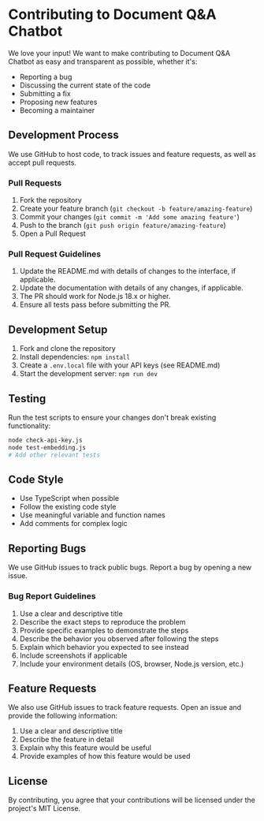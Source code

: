 # Contributing to Document Q&A Chatbot

We love your input! We want to make contributing to Document Q&A Chatbot as easy and transparent as possible, whether it's:

- Reporting a bug
- Discussing the current state of the code
- Submitting a fix
- Proposing new features
- Becoming a maintainer

## Development Process

We use GitHub to host code, to track issues and feature requests, as well as accept pull requests.

### Pull Requests

1. Fork the repository
2. Create your feature branch (`git checkout -b feature/amazing-feature`)
3. Commit your changes (`git commit -m 'Add some amazing feature'`)
4. Push to the branch (`git push origin feature/amazing-feature`)
5. Open a Pull Request

### Pull Request Guidelines

1. Update the README.md with details of changes to the interface, if applicable.
2. Update the documentation with details of any changes, if applicable.
3. The PR should work for Node.js 18.x or higher.
4. Ensure all tests pass before submitting the PR.

## Development Setup

1. Fork and clone the repository
2. Install dependencies: `npm install`
3. Create a `.env.local` file with your API keys (see README.md)
4. Start the development server: `npm run dev`

## Testing

Run the test scripts to ensure your changes don't break existing functionality:

```bash
node check-api-key.js
node test-embedding.js
# Add other relevant tests
```

## Code Style

- Use TypeScript when possible
- Follow the existing code style
- Use meaningful variable and function names
- Add comments for complex logic

## Reporting Bugs

We use GitHub issues to track public bugs. Report a bug by opening a new issue.

### Bug Report Guidelines

1. Use a clear and descriptive title
2. Describe the exact steps to reproduce the problem
3. Provide specific examples to demonstrate the steps
4. Describe the behavior you observed after following the steps
5. Explain which behavior you expected to see instead
6. Include screenshots if applicable
7. Include your environment details (OS, browser, Node.js version, etc.)

## Feature Requests

We also use GitHub issues to track feature requests. Open an issue and provide the following information:

1. Use a clear and descriptive title
2. Describe the feature in detail
3. Explain why this feature would be useful
4. Provide examples of how this feature would be used

## License

By contributing, you agree that your contributions will be licensed under the project's MIT License.
